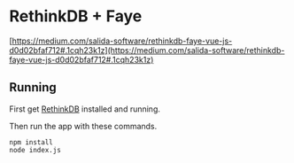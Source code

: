 # RethinkDB + Faye

[https://medium.com/salida-software/rethinkdb-faye-vue-js-d0d02bfaf712#.1cqh23k1z](https://medium.com/salida-software/rethinkdb-faye-vue-js-d0d02bfaf712#.1cqh23k1z)

## Running

First get [RethinkDB](https://rethinkdb.com/docs/install/) installed and running.

Then run the app with these commands.

```
npm install
node index.js
```